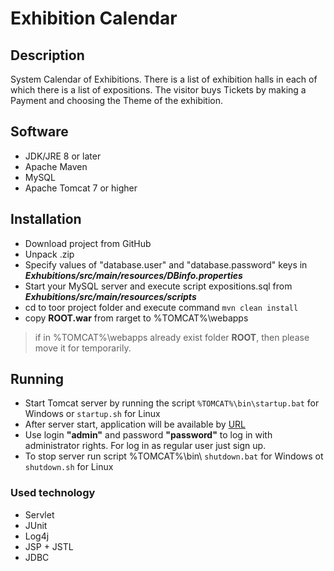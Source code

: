 # Exhibition Calendar

## Description

System Calendar of Exhibitions. There is a list of exhibition halls in each of which there is a list of expositions. The visitor buys Tickets by making a Payment and choosing the Theme of the exhibition.

## Software

* JDK/JRE 8 or later
* Apache Maven
* MySQL 
* Apache Tomcat 7 or higher

## Installation

* Download project from GitHub
* Unpack .zip
* Specify values of "database.user" and "database.password" keys in ***Exhubitions/src/main/resources/DBinfo.properties***
* Start your MySQL server and execute script expositions.sql from ***Exhubitions/src/main/resources/scripts***
* cd to toor project folder and execute command `mvn clean install`
* copy **ROOT.war** from rarget to %TOMCAT%\webapps 
>if in %TOMCAT%\webapps  already exist folder **ROOT**, then please move it for temporarily.

## Running

* Start Tomcat server by running the script `%TOMCAT%\bin\startup.bat` for Windows or `startup.sh` for Linux
* After server start, application will be available by [URL](http://localhost:8080)
* Use login **"admin"** and password **"password"** to log in with administrator rights. For log in as regular user just sign up.
* To stop server run script %TOMCAT%\bin\ `shutdown.bat` for Windows ot `shutdown.sh` for Linux 

### Used technology
* Servlet 
* JUnit
* Log4j
* JSP + JSTL
* JDBC 

